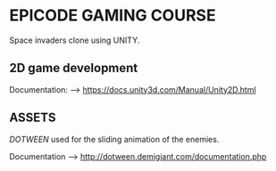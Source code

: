 # EPICODE GAMING COURSE

Space invaders clone using UNITY.

## 2D game development

Documentation:  -->  https://docs.unity3d.com/Manual/Unity2D.html

## ASSETS

*DOTWEEN* used for the sliding animation of the enemies.

Documentation --> http://dotween.demigiant.com/documentation.php
